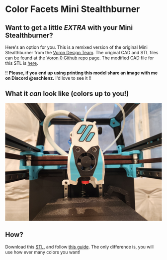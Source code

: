 # Color Facets Mini Stealthburner

## Want to get a little _EXTRA_ with your Mini Stealthburner? 
Here's an option for you. This is a remixed version of the original Mini Stealthburner from the [Voron Design Team](vorondesign.com). The original CAD and
STL files can be found at the [Voron 0 Github repo page](https://github.com/VoronDesign/Voron-0). The modified CAD file for this STL is [here](Color_Facets_Mini_Stealthburner/Color%20Facets%20Mini%20Stealthburner%20v1.f3d). 

!! **Please, if you end up using printing this model share an image with me on Discord @eschlenz.** I'd love to see it !!

## What it _can_ look like (colors up to you!)
![Example Print Picture](Color_Facets_Mini_Stealthburner/color_facets_mini_stealthburner.jpg)

## How?
Download this [STL](Color_Facets_Mini_Stealthburner/color_facets_mini_stealthburner.stl), and follow [this guide](https://docs.vorondesign.com/community/howto/mikhail/multi-colour-prints-with-a-single-nozzle.html). The only difference is, you will use how ever many colors you want!




